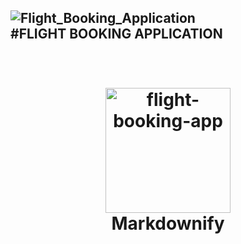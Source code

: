 ![Flight_Booking_Application](https://github.com/Yasith8/flight-ticket-booking-application/assets/90121062/9ece8417-62c3-4980-aa97-ba3551fb001e)
<br/>
#FLIGHT BOOKING APPLICATION
---

<h1 align="center">
  <br>
  <a href="http://"><img src="https://github.com/Yasith8/flight-ticket-booking-application/assets/90121062/9ece8417-62c3-4980-aa97-ba3551fb001e" alt="flight-booking-app" width="200"></a>
  <br>
  Markdownify
  <br>
</h1>

